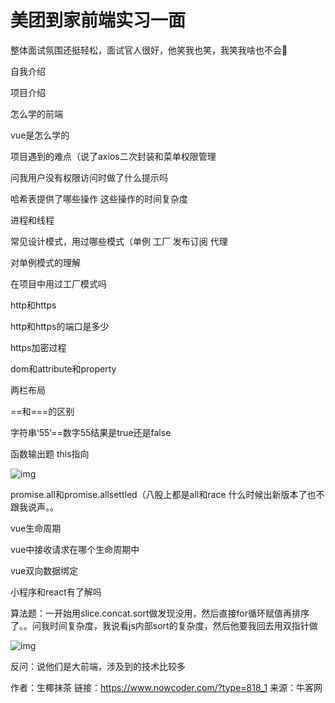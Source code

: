 # 美团到家前端实习一面

整体面试氛围还挺轻松，面试官人很好，他笑我也笑，我笑我啥也不会🥲

自我介绍

项目介绍

怎么学的前端

vue是怎么学的

项目遇到的难点（说了axios二次封装和菜单权限管理

问我用户没有权限访问时做了什么提示吗

哈希表提供了哪些操作 这些操作的时间复杂度

进程和线程

常见设计模式，用过哪些模式（单例 工厂 发布订阅 代理

对单例模式的理解

在项目中用过工厂模式吗

http和https

http和https的端口是多少

https加密过程

dom和attribute和property

两栏布局

==和===的区别

字符串‘55’==数字55结果是true还是false

函数输出题 this指向

![img](D:/%E6%96%87%E4%BB%B6/typora%E5%9B%BE%E7%89%87/D2B5CA33BD970F64A6301FA75AE2EB22.png)

promise.all和promise.allsettled（八股上都是all和race 什么时候出新版本了也不跟我说声。。

vue生命周期

vue中接收请求在哪个生命周期中

vue双向数据绑定

小程序和react有了解吗

算法题：一开始用slice.concat.sort做发现没用，然后直接for循环赋值再排序了。。问我时间复杂度，我说看js内部sort的复杂度，然后他要我回去用双指针做

![img](D:/%E6%96%87%E4%BB%B6/typora%E5%9B%BE%E7%89%87/D2B5CA33BD970F64A6301FA75AE2EB22-1717487003213-1.png)

反问：说他们是大前端，涉及到的技术比较多



作者：生椰抹茶
链接：https://www.nowcoder.com/?type=818_1
来源：牛客网